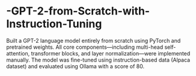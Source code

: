 # -GPT-2-from-Scratch-with-Instruction-Tuning
Built a GPT-2 language model entirely from scratch using PyTorch and pretrained weights. All core components—including multi-head self-attention, transformer blocks, and layer normalization—were implemented manually. The model was fine-tuned using instruction-based data (Alpaca dataset) and evaluated using Ollama with a score of 80.
